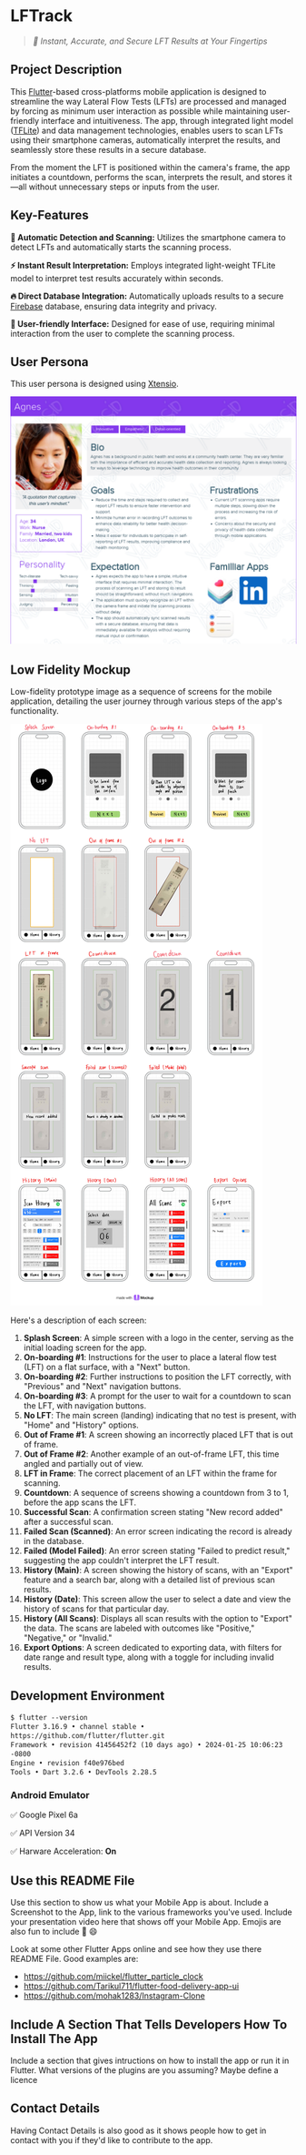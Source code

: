 # LFTrack

> _:dash: Instant, Accurate, and Secure LFT Results at Your Fingertips_

## Project Description

This [Flutter](https://flutter.dev/)-based cross-platforms mobile application is designed to streamline the way Lateral Flow Tests (LFTs) are processed and managed by forcing as minimum user interaction as possible while maintaining user-friendly interface and intuitiveness. The app, through integrated light model ([TFLite](https://www.tensorflow.org/lite)) and data management technologies, enables users to scan LFTs using their smartphone cameras, automatically interpret the results, and seamlessly store these results in a secure database.

From the moment the LFT is positioned within the camera's frame, the app initiates a countdown, performs the scan, interprets the result, and stores it—all without unnecessary steps or inputs from the user.

## Key-Features

**:star2: Automatic Detection and Scanning:** Utilizes the smartphone camera to detect LFTs and automatically starts the scanning process.

**:zap: Instant Result Interpretation:** Employs integrated light-weight TFLite model to interpret test results accurately within seconds.

**:fire: Direct Database Integration:** Automatically uploads results to a secure [Firebase](https://firebase.google.com/) database, ensuring data integrity and privacy.

**:iphone: User-friendly Interface:** Designed for ease of use, requiring minimal interaction from the user to complete the scanning process.

## User Persona

This user persona is designed using [Xtensio](https://xtensio.com/).

![User Persona](./assets/OrdinaryUserPersona.png)

## Low Fidelity Mockup

Low-fidelity prototype image as a sequence of screens for the mobile application, detailing the user journey through various steps of the app's functionality.

![Low Fidelity Mockup](./assets/ordinary.jpg)

Here's a description of each screen:

1.  **Splash Screen**: A simple screen with a logo in the center, serving as the initial loading screen for the app.
2.  **On-boarding #1**: Instructions for the user to place a lateral flow test (LFT) on a flat surface, with a "Next" button.
3.  **On-boarding #2**: Further instructions to position the LFT correctly, with "Previous" and "Next" navigation buttons.
4.  **On-boarding #3**: A prompt for the user to wait for a countdown to scan the LFT, with navigation buttons.
5.  **No LFT**: The main screen (landing) indicating that no test is present, with "Home" and "History" options.
6.  **Out of Frame #1**: A screen showing an incorrectly placed LFT that is out of frame.
7.  **Out of Frame #2**: Another example of an out-of-frame LFT, this time angled and partially out of view.
8.  **LFT in Frame**: The correct placement of an LFT within the frame for scanning.
9.  **Countdown**: A sequence of screens showing a countdown from 3 to 1, before the app scans the LFT.
10. **Successful Scan**: A confirmation screen stating "New record added" after a successful scan.
11. **Failed Scan (Scanned)**: An error screen indicating the record is already in the database.
12. **Failed (Model Failed)**: An error screen stating "Failed to predict result," suggesting the app couldn't interpret the LFT result.
13. **History (Main)**: A screen showing the history of scans, with an "Export" feature and a search bar, along with a detailed list of previous scan results.
14. **History (Date)**: This screen allow the user to select a date and view the history of scans for that particular day.
15. **History (All Scans)**: Displays all scan results with the option to "Export" the data. The scans are labeled with outcomes like "Positive," "Negative," or "Invalid."
16. **Export Options**: A screen dedicated to exporting data, with filters for date range and result type, along with a toggle for including invalid results.

## Development Environment

```
$ flutter --version
Flutter 3.16.9 • channel stable • https://github.com/flutter/flutter.git
Framework • revision 41456452f2 (10 days ago) • 2024-01-25 10:06:23 -0800
Engine • revision f40e976bed
Tools • Dart 3.2.6 • DevTools 2.28.5
```

### Android Emulator

:white_check_mark: Google Pixel 6a

:white_check_mark: API Version 34

:white_check_mark: Harware Acceleration: **On**

## Use this README File

Use this section to show us what your Mobile App is about. Include a Screenshot to the App, link to the various frameworks you've used. Include your presentation video here that shows off your Mobile App. Emojis are also fun to include 📱 😄

Look at some other Flutter Apps online and see how they use there README File. Good examples are:

- https://github.com/miickel/flutter_particle_clock
- https://github.com/Tarikul711/flutter-food-delivery-app-ui
- https://github.com/mohak1283/Instagram-Clone

## Include A Section That Tells Developers How To Install The App

Include a section that gives intructions on how to install the app or run it in Flutter. What versions of the plugins are you assuming? Maybe define a licence

## Contact Details

Having Contact Details is also good as it shows people how to get in contact with you if they'd like to contribute to the app.
